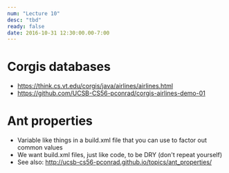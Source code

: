 ```yaml
---
num: "Lecture 10"
desc: "tbd"
ready: false
date: 2016-10-31 12:30:00.00-7:00
---
```



# Corgis databases

* <https://think.cs.vt.edu/corgis/java/airlines/airlines.html>
* <https://github.com/UCSB-CS56-pconrad/corgis-airlines-demo-01>

# Ant properties

* Variable like things in a build.xml file that you can use to factor out common values
* We want build.xml files, just like code, to be DRY (don't repeat yourself)
* See also: <http://ucsb-cs56-pconrad.github.io/topics/ant_properties/>




